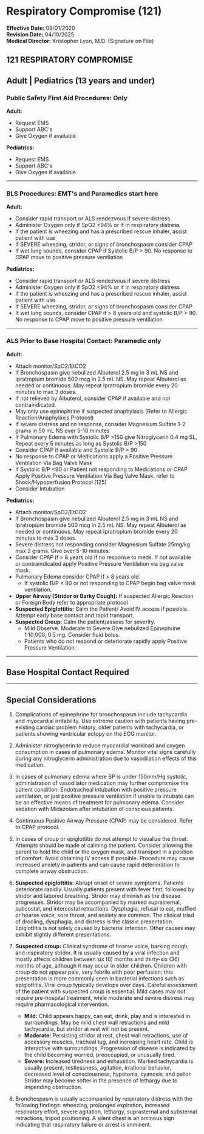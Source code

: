 # Respiratory Compromise (121)

**Effective Date:** 09/01/2020  
**Revision Date:** 04/10/2025  
**Medical Director:** Kristopher Lyon, M.D. (Signature on File)

## 121 RESPIRATORY COMPROMISE

## Adult | Pediatrics (13 years and under)

### Public Safety First Aid Procedures: Only

**Adult:**
- Request EMS
- Support ABC's
- Give Oxygen if available

**Pediatrics:**
- Request EMS
- Support ABC's
- Give Oxygen if available

---

### BLS Procedures: EMT's and Paramedics start here

**Adult:**
- Consider rapid transport or ALS rendezvous if severe distress
- Administer Oxygen only if SpO2 <94% or if in respiratory distress
- If the patient is wheezing and has a prescribed rescue inhaler, assist patient with use
- If SEVERE wheezing, stridor, or signs of bronchospasm consider CPAP
- If wet lung sounds, consider CPAP if Systolic B/P > 90. No response to CPAP move to positive pressure ventilation

**Pediatrics:**
- Consider rapid transport or ALS rendezvous if severe distress
- Administer Oxygen only if SpO2 <94% or if in respiratory distress
- If the patient is wheezing and has a prescribed rescue inhaler, assist patient with use
- If SEVERE wheezing, stridor, or signs of bronchospasm consider CPAP
- If wet lung sounds, consider CPAP if > 8 years old and systolic B/P > 90. No response to CPAP move to positive pressure ventilation

---

### ALS Prior to Base Hospital Contact: Paramedic only

**Adult:**
- Attach monitor/SpO2/EtCO2
- If Bronchospasm give nebulized Albuterol 2.5 mg in 3 mL NS and Ipratropium bromide 500 mcg in 2.5 mL NS. May repeat Albuterol as needed or continuous. May repeat Ipratropium bromide every 20 minutes to max 3 doses.
- If not relieved by Albuterol, consider CPAP if available and not contraindicated.
- May only use epinephrine if suspected anaphylaxis (Refer to Allergic Reaction/Anaphylaxis Protocol)
- If severe distress and no response, consider Magnesium Sulfate 1-2 grams in 50 mL NS over 5-10 minutes
- If Pulmonary Edema with Systolic B/P >150 give Nitroglycerin 0.4 mg SL, Repeat every 5 minutes as long as Systolic B/P >150
- Consider CPAP if available and Systolic B/P > 90
- No response to CPAP or Medications apply a Positive Pressure Ventilation Via Bag Valve Mask
- If Systolic B/P <90 or Patient not responding to Medications or CPAP Apply Positive Pressure Ventilation Via Bag Valve Mask, refer to Shock/Hypoperfusion Protocol (125)
- Consider Intubation

**Pediatrics:**
- Attach monitor/SpO2/EtCO2
- If Bronchospasm give nebulized Albuterol 2.5 mg in 3 mL NS and Ipratropium bromide 500 mcg in 2.5 mL NS. May repeat Albuterol as needed or continuous. May repeat Ipratropium bromide every 20 minutes to max 3 doses.
- Severe distress not responding consider Magnesium Sulfate 25mg/kg max 2 grams. Give over 5-10 minutes.
- Consider CPAP if > 8 years old if no response to meds. If not available or contraindicated apply Positive Pressure Ventilation via bag valve mask.
- Pulmonary Edema consider CPAP if > 8 years old.
  - If systolic B/P < 90 or not responding to CPAP begin bag valve mask ventilation.
- **Upper Airway (Stridor or Barky Cough):** If suspected Allergic Reaction or Foreign Body refer to appropriate protocol
- **Suspected Epiglottitis:** Calm the Patient/ Avoid IV access if possible. Attempt early base contact and rapid transport.
- **Suspected Croup:** Calm the patient/assess for severity.
  - Mild Observe. Moderate to Severe Give nebulized Epinephrine 1:10,000, 0.5 mg. Consider fluid bolus.
  - Patients who do not respond or deteriorate rapidly apply Positive Pressure Ventilation.

---

## Base Hospital Contact Required

---

## Special Considerations

1. Complications of epinephrine for bronchospasm include tachycardia and myocardial irritability. Use extreme caution with patients having pre-existing cardiac problem history, older patients with tachycardia, or patients showing ventricular ectopy on the ECG monitor.

2. Administer nitroglycerin to reduce myocardial workload and oxygen consumption in cases of pulmonary edema. Monitor vital signs carefully during any nitroglycerin administration due to vasodilation effects of this medication.

3. In cases of pulmonary edema where BP is under 150mm/Hg systolic, administration of vasodilator medication may further compromise the patient condition. Endotracheal intubation with positive pressure ventilation, or just positive pressure ventilation if unable to intubate can be an effective means of treatment for pulmonary edema. Consider sedation with Midazolam after intubation of conscious patients.

4. Continuous Positive Airway Pressure (CPAP) may be considered. Refer to CPAP protocol.

5. In cases of croup or epiglottitis do not attempt to visualize the throat. Attempts should be made at calming the patient. Consider allowing the parent to hold the child or the oxygen mask, and transport in a position of comfort. Avoid obtaining IV access if possible. Procedure may cause increased anxiety in patients and can cause rapid deterioration to complete airway obstruction.

6. **Suspected epiglottitis:** Abrupt onset of severe symptoms. Patients deteriorate rapidly. Usually patients present with fever first, followed by stridor and labored breathing. Stridor may diminish as the disease progresses. Stridor may be accompanied by marked suprasternal, subcostal, and intercostal retractions. Dysphagia, refusal to eat, muffled or hoarse voice, sore throat, and anxiety are common. The clinical triad of drooling, dysphagia, and distress is the classic presentation. Epiglottitis is not solely caused by bacterial infection. Other causes may exhibit slightly different presentations.

7. **Suspected croup:** Clinical syndrome of hoarse voice, barking cough, and inspiratory stridor. It is usually caused by a viral infection and mostly affects children between six (6) months and thirty-six (36) months of age, although it may occur in older children. Children with croup do not appear pale, very febrile with poor perfusion; this presentation is more commonly seen in bacterial infections such as epiglottitis. Viral croup typically develops over days. Careful assessment of the patient with suspected croup is essential. Mild cases may not require pre-hospital treatment, while moderate and severe distress may require pharmacological intervention.
   - **Mild:** Child appears happy, can eat, drink, play and is interested in surroundings. May be mild chest wall retractions and mild tachycardia, but stridor at rest will not be present.
   - **Moderate:** Persisting stridor at rest, chest wall retractions, use of accessory muscles, tracheal tug, and increasing heart rate. Child is interactive with surroundings. Progression of disease is indicated by the child becoming worried, preoccupied, or unusually tired.
   - **Severe:** Increased tiredness and exhaustion. Marked tachycardia is usually present, restlessness, agitation, irrational behavior, decreased level of consciousness, hypotonia, cyanosis, and pallor. Stridor may become softer in the presence of lethargy due to impending obstruction.

8. Bronchospasm is usually accompanied by respiratory distress with the following findings: wheezing, prolonged expiration, increased respiratory effort, severe agitation, lethargy, suprasternal and substernal retractions, tripod positioning. A silent chest is an ominous sign indicating that respiratory failure or arrest is imminent.



